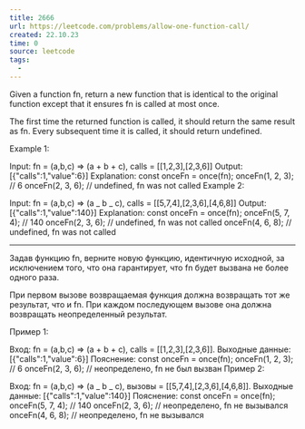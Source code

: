 ```yaml
---
title: 2666
url: https://leetcode.com/problems/allow-one-function-call/
created: 22.10.23
time: 0
source: leetcode
tags:
  -
---
```


Given a function fn, return a new function that is identical to the original function except that it ensures fn is called at most once.

The first time the returned function is called, it should return the same result as fn.
Every subsequent time it is called, it should return undefined.

Example 1:

Input: fn = (a,b,c) => (a + b + c), calls = [[1,2,3],[2,3,6]]
Output: [{"calls":1,"value":6}]
Explanation:
const onceFn = once(fn);
onceFn(1, 2, 3); // 6
onceFn(2, 3, 6); // undefined, fn was not called
Example 2:

Input: fn = (a,b,c) => (a _ b _ c), calls = [[5,7,4],[2,3,6],[4,6,8]]
Output: [{"calls":1,"value":140}]
Explanation:
const onceFn = once(fn);
onceFn(5, 7, 4); // 140
onceFn(2, 3, 6); // undefined, fn was not called
onceFn(4, 6, 8); // undefined, fn was not called

---

Задав функцию fn, верните новую функцию, идентичную исходной, за исключением того, что она гарантирует, что fn будет вызвана не более одного раза.

При первом вызове возвращаемая функция должна возвращать тот же результат, что и fn.
При каждом последующем вызове она должна возвращать неопределенный результат.

Пример 1:

Вход: fn = (a,b,c) => (a + b + c), calls = [[1,2,3],[2,3,6]].
Выходные данные: [{"calls":1,"value":6}]
Пояснение:
const onceFn = once(fn);
onceFn(1, 2, 3); // 6
onceFn(2, 3, 6); // неопределено, fn не был вызван
Пример 2:

Вход: fn = (a,b,c) => (a _ b _ c), вызовы = [[5,7,4],[2,3,6],[4,6,8]].
Выходные данные: [{"calls":1,"value":140}]
Пояснение:
const onceFn = once(fn);
onceFn(5, 7, 4); // 140
onceFn(2, 3, 6); // неопределено, fn не вызывался
onceFn(4, 6, 8); // неопределено, fn не вызывался
